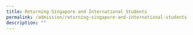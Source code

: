 ```yaml
---
title: Returning Singapore and International Students
permalink: /admission/returning-singapore-and-international-students
description: ""
---
```

